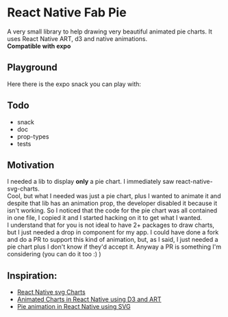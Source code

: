 # React Native Fab Pie

A very small library to help drawing very beautiful animated pie charts. It uses React Native ART, d3 and native animations.
<br>
**Compatible with expo**

## Playground

Here there is the expo snack you can play with:

## Todo

- snack
- doc
- prop-types
- tests

## Motivation

I needed a lib to display **only** a pie chart.
I immediately saw react-native-svg-charts. 
<br>Cool, but what I needed was just a pie chart, plus I wanted to animate it and despite that lib has an animation prop, the developer disabled it because it isn't working.
So I noticed that the code for the pie chart was all contained in one file, I copied it and I started hacking on it to get what I wanted.
<br>I understand that for you is not ideal to have 2+ packages to draw charts, but I just needed a drop in component for my app.
I could have done a fork and do a PR to support this kind of animation, but, as I said, I just needed a pie chart plus I don't know if they'd accept it. Anyway a PR is something I'm considering (you can do it too :) )

## Inspiration:

- [React Native svg Charts](https://github.com/JesperLekland/react-native-svg-charts)
- [Animated Charts in React Native using D3 and ART](https://medium.com/the-react-native-log/animated-charts-in-react-native-using-d3-and-art-21cd9ccf6c58)
- [Pie animation in React Native using SVG](https://medium.com/@oriharel/pie-animation-in-react-native-using-svg-55d7d3f90156)
